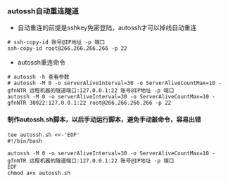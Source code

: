 ### autossh自动重连隧道

* 自动重连的前提是sshkey免密登陆，autossh才可以掉线自动重连  

```
# ssh-copy-id 账号@IP地址 -p 端口
ssh-copy-id root@266.266.266.266 -p 22
```

* autossh重连命令
```
# autossh -h 查看参数
# autossh -M 0 -o serverAliveInterval=30 -o ServerAliveCountMax=10 -gfnNTR 远程机器的隧道端口:127.0.0.1:22 账号@IP地址 -p 端口
autossh -M 0 -o serverAliveInterval=30 -o ServerAliveCountMax=10 -gfnNTR 30022:127.0.0.1:22 root@266.266.266.266 -p 22
```

#### 制作autossh.sh脚本，以后手动运行脚本，避免手动敲命令，容易出错
```
tee autossh.sh <<-'EOF'
#!/bin/bash

autossh -M 0 -o serverAliveInterval=30 -o ServerAliveCountMax=10 -gfnNTR 远程机器的隧道端口:127.0.0.1:22 账号@IP地址 -p 端口
EOF
chmod a+x autossh.sh
```